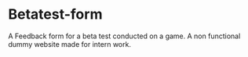 # Betatest-form
A Feedback form for a beta test conducted on a game. A non functional dummy website made for intern work.
